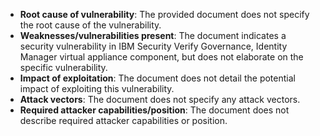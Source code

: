 - **Root cause of vulnerability**: The provided document does not specify the root cause of the vulnerability.
- **Weaknesses/vulnerabilities present**: The document indicates a security vulnerability in IBM Security Verify Governance, Identity Manager virtual appliance component, but does not elaborate on the specific vulnerability.
- **Impact of exploitation**: The document does not detail the potential impact of exploiting this vulnerability.
- **Attack vectors**: The document does not specify any attack vectors.
- **Required attacker capabilities/position**: The document does not describe required attacker capabilities or position.